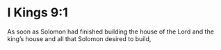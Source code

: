 # I Kings 9:1

As soon as Solomon had finished building the house of the Lord and the king’s house and all that Solomon desired to build,
